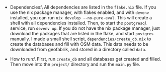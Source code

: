 - Dependencies:\\
  All dependencies are listed in the `flake.nix` file. If you use the nix package manager, with flakes enabled, and with `devenv` installed, you can run `nix develop --no-pure-eval`.
  This will create a shell with all dependencies installed. Then, to start the `postgresql` service, run `devenv up`. If you do not have the nix package manager, just download the
  packages that are listed in the flake, and start `postgres` manually. I made a small shell script, `dependencies/create_db.nix` to create the databases and fill with OSM data.
  This data needs to be downloaded from geofabrik, and stored in a directory called `data`.

- How to run:\\
  First, run `create_db` and all databases get created and filled. Then move into the `project/` directory and run the `main.py` file.
